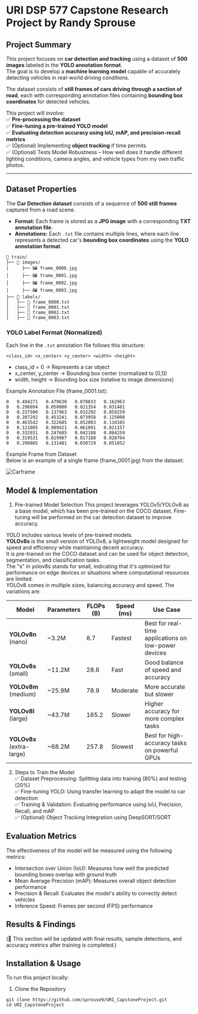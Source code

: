 # URI DSP 577 Capstone Research Project by Randy Sprouse

## Project Summary  
This project focuses on **car detection and tracking** using a dataset of **500 images** labeled in the **YOLO annotation format**.  
The goal is to develop a **machine learning model** capable of accurately detecting vehicles in real-world driving conditions.  

The dataset consists of **still frames of cars driving through a section of road**, each with corresponding annotation files containing **bounding box coordinates** for detected vehicles.  

This project will involve:  
✅ **Pre-processing the dataset**  
✅ **Fine-tuning a pre-trained YOLO model**  
✅ **Evaluating detection accuracy using IoU, mAP, and precision-recall metrics**  
✅ (Optional) Implementing **object tracking** if time permits  
✅ (Optional) Tests Model Robustness – How well does it handle different lighting conditions, camera angles, and vehicle types from my own traffic photos.

---

## Dataset Properties  
The **Car Detection dataset** consists of a sequence of **500 still frames** captured from a road scene.  
- **Format:** Each frame is stored as a **JPG image** with a corresponding **TXT annotation file**.  
- **Annotations:** Each `.txt` file contains multiple lines, where each line represents a detected car's **bounding box coordinates** using the **YOLO annotation format**.  

```
📂 train/  
├── 📁 images/  
│     ├── 🖼 frame_0000.jpg   
│     ├── 🖼 frame_0001.jpg   
│     ├── 🖼 frame_0002.jpg   
│     ├── 🖼 frame_0003.jpg   
├── 📁 labels/   
│   ├── 📜 frame_0000.txt
│   ├── 📜 frame_0001.txt
│   ├── 📜 frame_0002.txt
│   ├── 📜 frame_0003.txt
```

### **YOLO Label Format (Normalized)**
Each line in the `.txt` annotation file follows this structure:  

```plaintext
<class_id> <x_center> <y_center> <width> <height>
```

* class_id = 0 → Represents a car object
* x_center, y_center → Bounding box center (normalized to [0,1])
* width, height → Bounding box size (relative to image dimensions)

Example Annotation File (frame_0001.txt):

```
0   0.494271   0.479630   0.070833   0.162963
0   0.296094   0.050000   0.021354   0.031481
0   0.237500   0.137963   0.032292   0.059259
0   0.207292   0.453241   0.073958   0.125000
0   0.463542   0.322685   0.052083   0.110185
0   0.121805   0.989421   0.061891   0.021157
0   0.332031   0.247685   0.042188   0.084259
0   0.319531   0.019907   0.017188   0.028704
0   0.290885   0.131481   0.030729   0.051852
```

Example Frame from Dataset  
Below is an example of a single frame (frame_0001.jpg) from the dataset:  

![Carframe](https://github.com/sprouse9/URI_CapstoneProject/blob/main/images/exampleframe.jpg)

## Model & Implementation
1. Pre-trained Model Selection
This project leverages YOLOv5/YOLOv8 as a base model, which has been pre-trained on the COCO dataset. Fine-tuning will be performed on the car detection dataset to improve accuracy.

YOLO includes various levels of pre-trained models.  
**YOLOv8s** is the small version of YOLOv8, a lightweight model designed for speed and efficiency while maintaining decent accuracy.  
It is pre-trained on the COCO dataset and can be used for object detection, segmentation, and classification tasks.  
The "s" in yolov8s stands for small, indicating that it's optimized for performance on edge devices or situations where computational resources are limited.  
YOLOv8 comes in multiple sizes, balancing accuracy and speed. The variations are:  

| Model | Parameters | FLOPs (B) | Speed (ms) | Use Case |
| --- | --- | --- | --- | --- |
| **YOLOv8n** (nano) | ~3.2M | 8.7 | Fastest | Best for real-time applications on low-power devices |
| **YOLOv8s** (small) | ~11.2M | 28.6 | Fast | Good balance of speed and accuracy |
| **YOLOv8m** (medium) | ~25.9M | 78.9 | Moderate | More accurate but slower |
| **YOLOv8l** (large) | ~43.7M | 165.2 | Slower | Higher accuracy for more complex tasks |
| **YOLOv8x** (extra-large) | ~68.2M | 257.8 | Slowest | Best for high-accuracy tasks on powerful GPUs |






2. Steps to Train the Model   
✅ Dataset Preprocessing: Splitting data into training (80%) and testing (20%)   
✅ Fine-tuning YOLO: Using transfer learning to adapt the model to car detection   
✅ Training & Validation: Evaluating performance using IoU, Precision, Recall, and mAP   
✅ (Optional) Object Tracking Integration using DeepSORT/SORT   

## Evaluation Metrics
The effectiveness of the model will be measured using the following metrics:

* Intersection over Union (IoU): Measures how well the predicted bounding boxes overlap with ground truth
* Mean Average Precision (mAP): Measures overall object detection performance
* Precision & Recall: Evaluates the model's ability to correctly detect vehicles
* Inference Speed: Frames per second (FPS) performance


## Results & Findings
(📌 This section will be updated with final results, sample detections, and accuracy metrics after training is completed.)

## Installation & Usage
To run this project locally:

1. Clone the Repository
```
git clone https://github.com/sprouse9/URI_CapstoneProject.git
cd URI_CapstoneProject
```


